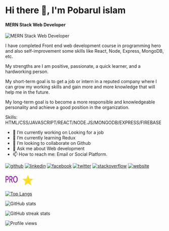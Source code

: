 # Hi there 👋, I'm Pobarul islam
#### MERN Stack Web Developer
![MERN Stack Web Developer](https://pbs.twimg.com/profile_banners/1482968818591100929/1655733197/1500x500)

 I have completed Front end web development course in programming hero and also self-improvement some skills like React, Node, Express, MongoDB, etc.

My strengths are I am positive, passionate, a quick learner, and a hardworking person.

My short-term goal is to get a job or intern in a reputed company where I can grow my working skills and gain more and more knowledge that will help me in the future.

My long-term goal is to become a more responsible and knowledgeable personality and achieve a good position in the organization.


Skills: HTML/CSS/JAVASCRIPT/REACT/NODE.JS/MONGODB/EXPRESS/FIREBASE 

- 🔭 I’m currently working on Looking for a job 
- 🌱 I’m currently learning Redux 
- 👯 I’m looking to collaborate on Github 
- 💬 Ask me about Web development 
- 📫 How to reach me: Email or Social Platform. 


[<img src='https://cdn.jsdelivr.net/npm/simple-icons@3.0.1/icons/github.svg' alt='github' height='40'>](https://github.com/Pobarul-islam)  [<img src='https://cdn.jsdelivr.net/npm/simple-icons@3.0.1/icons/linkedin.svg' alt='linkedin' height='40'>]([https:https://www.linkedin.com/in/md-pobarul-islam](https://www.linkedin.com/in/md-pobarul-islam-04bb2b1b8/)/)  [<img src='https://cdn.jsdelivr.net/npm/simple-icons@3.0.1/icons/facebook.svg' alt='facebook' height='40'>](https://www.facebook.com/pobarul3)  [<img src='https://cdn.jsdelivr.net/npm/simple-icons@3.0.1/icons/twitter.svg' alt='twitter' height='40'>](https://twitter.com/pobarul10)  [<img src='https://cdn.jsdelivr.net/npm/simple-icons@3.0.1/icons/stackoverflow.svg' alt='stackoverflow' height='40'>](https://stackoverflow.com/users/https://stackoverflow.com/users/17342976/md-pobarul-islam)  [<img src='https://cdn.jsdelivr.net/npm/simple-icons@3.0.1/icons/icloud.svg' alt='website' height='40'>](https://pobarul-islam-portfolio.netlify.app/)  

<a href='https://github.com/pricing'><img src='https://raw.githubusercontent.com/acervenky/animated-github-badges/master/assets/pro.gif' width='40' height='40'></a> <a href='https://stars.github.com/'><img src='https://raw.githubusercontent.com/acervenky/animated-github-badges/master/assets/starbadge.gif' width='35' height='35'></a> 

[![Top Langs](https://github-readme-stats.vercel.app/api/top-langs/?username=Pobarul-islam)](https://github.com/anuraghazra/github-readme-stats)

![GitHub stats](https://github-readme-stats.vercel.app/api?username=Pobarul-islam&show_icons=true&count_private=true)  

![GitHub streak stats](https://github-readme-streak-stats.herokuapp.com/?user=Pobarul-islam)  

![Profile views](https://gpvc.arturio.dev/Pobarul-islam)  
